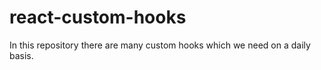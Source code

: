 # react-custom-hooks
In this repository there are many custom hooks which we need on a daily basis.
